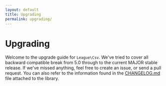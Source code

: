 ```yaml
---
layout: default
title: Upgrading
permalink: upgrading/
---
```


# Upgrading

Welcome to the upgrade guide for `League\Csv`. We've tried to cover all backward compatible break from 5.0 through to the current MAJOR stable release. If we've missed anything, feel free to create an issue, or send a pull request. You can also refer to the information found in the [CHANGELOG.md](https://github.com/thephpleague/csv/blob/master/CHANGELOG.md) file attached to the library.

